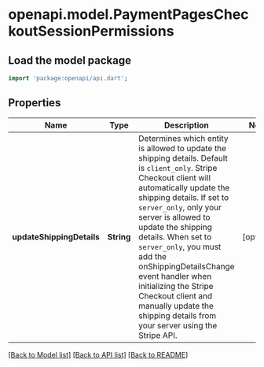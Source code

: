# openapi.model.PaymentPagesCheckoutSessionPermissions

## Load the model package
```dart
import 'package:openapi/api.dart';
```

## Properties
Name | Type | Description | Notes
------------ | ------------- | ------------- | -------------
**updateShippingDetails** | **String** | Determines which entity is allowed to update the shipping details.  Default is `client_only`. Stripe Checkout client will automatically update the shipping details. If set to `server_only`, only your server is allowed to update the shipping details.  When set to `server_only`, you must add the onShippingDetailsChange event handler when initializing the Stripe Checkout client and manually update the shipping details from your server using the Stripe API. | [optional] 

[[Back to Model list]](../README.md#documentation-for-models) [[Back to API list]](../README.md#documentation-for-api-endpoints) [[Back to README]](../README.md)


